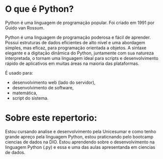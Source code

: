 # O que é Python?

Python é uma linguagem de programação popular. Foi criado em 1991 por Guido van Rossum.

Python é uma linguagem de programação poderosa e fácil de aprender. Possui estruturas de dados eficientes de alto nível e uma abordagem simples, mas eficaz, para programação orientada a objetos. A sintaxe elegante e a digitação dinâmica do Python, juntamente com sua natureza interpretada, o tornam uma linguagem ideal para scripts e desenvolvimento rápido de aplicativos em muitas áreas na maioria das plataformas.

É usado para:

- desenvolvimento web (lado do servidor),
- desenvolvimento de software,
- matemática,
- script do sistema.

# Sobre este repertorio:
Estou cursando analise e desenvolvimento pela Unicesumar e como tenho grande apreço pela linguagem Python, 
estou praticnando pelo bootcamp ciencias de dados na DIO.
Estou aprendendo sobre o desenvolvimento na linguagem Python (.py) e essa e uma das aulas apresentanda em ciencias de dados. 
